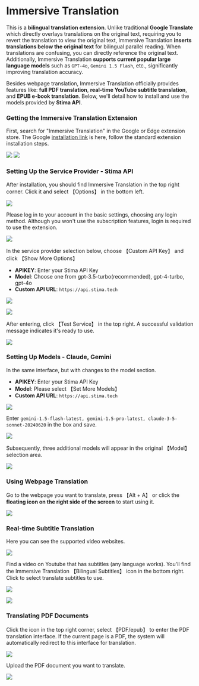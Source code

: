 # Immersive Translation

This is a **bilingual translation extension**. Unlike traditional **Google Translate** which directly overlays translations on the original text, requiring you to revert the translation to view the original text, Immersive Translation **inserts translations below the original text** for bilingual parallel reading. When translations are confusing, you can directly reference the original text. Additionally, Immersive Translation **supports current popular large language models** such as `GPT-4o`, `Gemini 1.5 Flash`, etc., significantly improving translation accuracy.

Besides webpage translation, Immersive Translation officially provides features like: **full PDF translation**, **real-time YouTube subtitle translation**, and **EPUB e-book translation**. Below, we'll detail how to install and use the models provided by **Stima API**.

### Getting the Immersive Translation Extension

First, search for "Immersive Translation" in the Google or Edge extension store. The Google [installation link](https://chromewebstore.google.com/detail/%E6%B2%89%E6%B5%B8%E5%BC%8F%E7%BF%BB%E8%AD%AF-%E7%B6%B2%E9%A0%81%E7%BF%BB%E8%AD%AF%E6%93%B4%E5%85%85-pdf%E7%BF%BB%E8%AD%AF-%E5%85%8D%E8%B2%BB/bpoadfkcbjbfhfodiogcnhhhpibjhbnh) is here, follow the standard extension installation steps.

![](https://hackmd.io/_uploads/Sy__11WL1g.png)
![](https://hackmd.io/_uploads/ry8_lVdoA.png)

### Setting Up the Service Provider - Stima API

After installation, you should find Immersive Translation in the top right corner. Click it and select 【Options】 in the bottom left.

![](https://hackmd.io/_uploads/HJ4O-VuoC.png)

Please log in to your account in the basic settings, choosing any login method. Although you won't use the subscription features, login is required to use the extension.

![](https://hackmd.io/_uploads/B1YpWE_oA.png)

In the service provider selection below, choose 【Custom API Key】 and click 【Show More Options】

- **APIKEY**: Enter your Stima API Key
- **Model**: Choose one from gpt-3.5-turbo(recommended), gpt-4-turbo, gpt-4o
- **Custom API URL**: `https://api.stima.tech`

![](https://hackmd.io/_uploads/SkNYXNdo0.png)

![](https://hackmd.io/_uploads/H1de44uoC.png)

After entering, click 【Test Service】 in the top right. A successful validation message indicates it's ready to use.

![](https://hackmd.io/_uploads/SkL44VdiC.png)

### Setting Up Models - Claude, Gemini

In the same interface, but with changes to the model section.

- **APIKEY**: Enter your Stima API Key
- **Model**: Please select 【Set More Models】
- **Custom API URL**: `https://api.stima.tech`

![](https://hackmd.io/_uploads/B1PfrNOsR.png)

Enter `gemini-1.5-flash-latest, gemini-1.5-pro-latest, claude-3-5-sonnet-20240620` in the box and save.

![](https://hackmd.io/_uploads/rJmIr4_iA.png)

Subsequently, three additional models will appear in the original 【Model】 selection area.

![](https://hackmd.io/_uploads/Hyv_IN_iR.png)

### Using Webpage Translation

Go to the webpage you want to translate, press 【Alt + A】 or click the **floating icon on the right side of the screen** to start using it.

![](https://hackmd.io/_uploads/HJQxwNdo0.png)

### Real-time Subtitle Translation

Here you can see the supported video websites.

![](https://hackmd.io/_uploads/ByT7uNdiC.jpg)

Find a video on Youtube that has subtitles (any language works). You'll find the Immersive Translation 【Bilingual Subtitles】 icon in the bottom right. Click to select translate subtitles to use.

![](https://hackmd.io/_uploads/BJy9MA2qR.png)

![](https://hackmd.io/_uploads/BJlgXQRhqA.png)

### Translating PDF Documents

Click the icon in the top right corner, select 【PDF/epub】 to enter the PDF translation interface. If the current page is a PDF, the system will automatically redirect to this interface for translation.

![](https://hackmd.io/_uploads/HJGmDN_jC.png)

Upload the PDF document you want to translate.

![](https://hackmd.io/_uploads/H1AZER39C.png) 